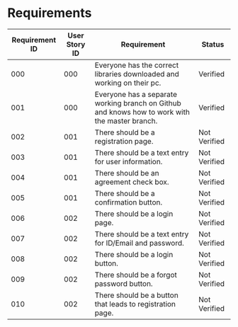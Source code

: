 # Requirements

| Requirement ID | User Story ID | Requirement | Status |
|----------------|---------------|-------------|--------|
|            000 |           000 | Everyone has the correct libraries downloaded and working on their pc. | Verified |
|            001 |           000 | Everyone has a separate working branch on Github and knows how to work with the master branch. | Verified |
|            002 |           001 | There should be a registration page. | Not Verified |
|            003 |           001 | There should be a text entry for user information. | Not Verified |
|            004 |           001 | There should be an agreement check box. | Not Verified |
|            005 |           001 | There should be a confirmation button. | Not Verified |
|            006 |           002 | There should be a login page. | Not Verified |
|            007 |           002 | There should be a text entry for ID/Email and password. | Not Verified |
|            008 |           002 | There should be a login button. | Not Verified |
|            009 |           002 | There should be a forgot password button. | Not Verified |
|            010 |           002 | There should be a button that leads to registration page. | Not Verified |
